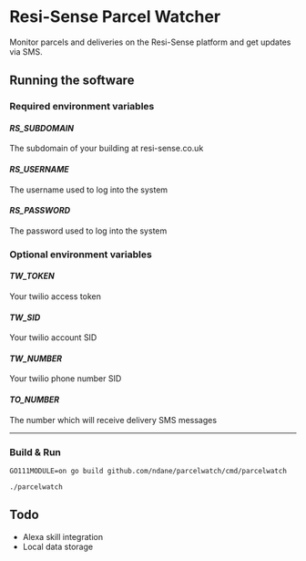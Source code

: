 # Resi-Sense Parcel Watcher

Monitor parcels and deliveries on the Resi-Sense platform and get updates via SMS.

## Running the software

### Required environment variables

#### *RS_SUBDOMAIN*

The subdomain of your building at resi-sense.co.uk

#### *RS_USERNAME*

The username used to log into the system

#### *RS_PASSWORD*

The password used to log into the system

### Optional environment variables

#### *TW_TOKEN*

Your twilio access token

#### *TW_SID*

Your twilio account SID

#### *TW_NUMBER*

Your twilio phone number SID

#### *TO_NUMBER*

The number which will receive delivery SMS messages

---

### Build & Run

`GO111MODULE=on go build github.com/ndane/parcelwatch/cmd/parcelwatch`

`./parcelwatch`

## Todo

- Alexa skill integration
- Local data storage
